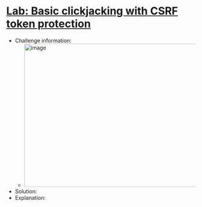 # [Lab: Basic clickjacking with CSRF token protection](https://portswigger.net/web-security/clickjacking/lab-basic-csrf-protected)

- Challenge information:
  - <img width="692" height="381" alt="image" src="https://github.com/user-attachments/assets/3e1e6f07-4125-4ce1-bee3-570540f8a4a9" />
- Solution:
- Explanation:
